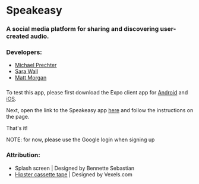 # Speakeasy
### A social media platform for sharing and discovering user-created audio.


### Developers:
- [Michael Prechter](https://github.com/prechter)
- [Sara Wall](https://github.com/swallsy)
- [Matt Morgan](https://github.com/mmorgan6)

###

To test this app, please first download the Expo client app for [Android](https://play.google.com/store/apps/details?id=host.exp.exponent&hl=en) and [iOS](https://itunes.apple.com/us/app/expo-client/id982107779?mt=8).

Next, open the link to the Speakeasy app [here](https://exp.host/@prechter/speakeasy) and follow the instructions on the page.

That's it!

NOTE: for now, please use the Google login when signing up


### Attribution:
- Splash screen | Designed by Bennette Sebastian 
- [Hipster cassette tape](https://www.vexels.com/vectors/preview/130936/hipster-cassette-tape) | Designed by Vexels.com
